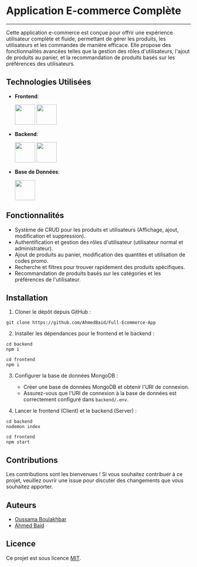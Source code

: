 # Application E-commerce Complète
---
<p>
  Cette application e-commerce est conçue pour offrir une expérience utilisateur complète et fluide, permettant de gérer les produits, les utilisateurs et les commandes de manière efficace. Elle propose des fonctionnalités avancées telles que la gestion des rôles d'utilisateurs, l'ajout de produits au panier, et la recommandation de produits basés sur les préférences des utilisateurs.
</p>

## Technologies Utilisées

- **Frontend**:
    <div>
            <img src="https://cdn.jsdelivr.net/gh/devicons/devicon/icons/react/react-original.svg" width=55 />
            <img src="https://cdn.jsdelivr.net/gh/devicons/devicon@latest/icons/tailwindcss/tailwindcss-original.svg" width=55 />
    </div>
          
- **Backend**:
  <div>
       <img src="https://cdn.jsdelivr.net/gh/devicons/devicon/icons/nodejs/nodejs-original.svg" width=55 />
       <img src="https://cdn.jsdelivr.net/gh/devicons/devicon/icons/express/express-original.svg" width=55 />
  </div>

- **Base de Données**:
  <div>
       <img src="https://cdn.jsdelivr.net/gh/devicons/devicon/icons/mongodb/mongodb-original.svg" width=55 />
  </div>

## Fonctionnalités

- Système de CRUD pour les produits et utilisateurs (Affichage, ajout, modification et suppression).
- Authentification et gestion des rôles d'utilisateur (utilisateur normal et administrateur).
- Ajout de produits au panier, modification des quantités et utilisation de codes promo.
- Recherche et filtres pour trouver rapidement des produits spécifiques.
- Recommandation de produits basés sur les catégories et les préférences de l'utilisateur.

## Installation

1. Cloner le dépôt depuis GitHub :
```
git clone https://github.com/AhmedBaid/Full-Ecommerce-App
```
2. Installer les dépendances pour le frontend et le backend :

```
cd backend
npm i
```
```
cd frontend
npm i
```

3. Configurer la base de données MongoDB :

   - Créer une base de données MongoDB et obtenir l'URI de connexion.
   - Assurez-vous que l'URI de connexion à la base de données est correctement configuré dans `backend/.env`.

4. Lancer le frontend (Client) et le backend (Server) :

```
cd backend 
nodemon index
```

```
cd frontend
npm start
```
## Contributions

Les contributions sont les bienvenues ! Si vous souhaitez contribuer à ce projet, veuillez ouvrir une issue pour discuter des changements que vous souhaitez apporter.

## Auteurs

- [Oussama Boulakhbar](https://github.com/Oussama1975)
- [Ahmed Baid](https://github.com/ahmedbaid37)

## Licence

Ce projet est sous licence [MIT](LICENSE).
